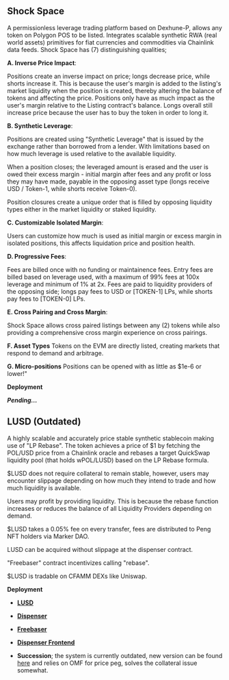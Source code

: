 ## **Shock Space**

A permissionless leverage trading platform based on Dexhune-P, allows any token on Polygon POS to be listed. Integrates scalable synthetic RWA (real world assets) primitives for fiat currencies and commodities via Chainlink data feeds. Shock Space has (7) distinguishing qualities; 

**A. Inverse Price Impact**:

Positions create an inverse impact on price; longs decrease price, while shorts increase it. 
This is because the user's margin is added to the listing's market liquidity when the position is created, thereby altering the balance of tokens and affecting the price. 
Positions only have as much impact as the user's margin relative to the Listing contract's balance. 
Longs overall still increase price because the user has to buy the token in order to long it.

**B. Synthetic Leverage**:

Positions are created using "Synthetic Leverage" that is issued by the exchange rather than borrowed from a lender. With limitations based on how much leverage is used relative to the available liquidity. 

When a position closes; the leveraged amount is erased and the user is owed their excess margin - initial margin after fees and any profit or loss they may have made, payable in the opposing asset type (longs receive USD / Token-1, while shorts receive Token-0). 

Position closures create a unique order that is filled by opposing liquidity types either in the market liquidity or staked liquidity. 

**C. Customizable Isolated Margin**:

Users can customize how much is used as initial margin or excess margin in isolated positions, this affects liquidation price and position health. 

**D. Progressive Fees**:

Fees are billed once with no funding or maintainence fees. Entry fees are billed based on leverage used, with a maximum of 99% fees at 100x leverage and minimum of 1% at 2x. 
Fees are paid to liquidity providers of the opposing side; longs pay fees to USD or [TOKEN-1] LPs, while shorts pay fees to [TOKEN-0] LPs. 

**E. Cross Pairing and Cross Margin**:

Shock Space allows cross paired listings between any (2) tokens while also providing a comprehensive cross margin experience on cross pairings.

**F. Asset Types**
Tokens on the EVM are directly listed, creating markets that respond to demand and arbitrage.

**G. Micro-positions**
Positions can be opened with as little as $1e-6 or lower!" 

**Deployment**

***Pending...***

## **LUSD (Outdated)**
A highly scalable and accurately price stable synthetic stablecoin making use of "LP Rebase".
The token achieves a price of $1 by fetching the POL/USD price from a Chainlink oracle and rebases a target QuickSwap liquidity pool (that holds wPOL/LUSD) based on the LP Rebase formula. 

$LUSD does not require collateral to remain stable, however, users may encounter slippage depending on how much they intend to trade and how much liquidity is available. 

Users may profit by providing liquidity.  This is because the rebase function increases or reduces the balance of all Liquidity Providers depending on demand. 

$LUSD takes a 0.05% fee on every transfer, fees are distributed to Peng NFT holders via Marker DAO. 

LUSD can be acquired without slippage at the dispenser contract.

"Freebaser" contract incentivizes calling "rebase". 

$LUSD is tradable on CFAMM DEXs like Uniswap. 

**Deployment**
- **[LUSD](https://polygonscan.com/address/0xF0FD398Ca09444F771eC968d9cbF073a744A544c#readContract)**
- **[Dispenser](https://polygonscan.com/address/0xB709FafF4f731bfD767354738cB8A38D08a92920#writeContract)**
- **[Freebaser](https://polygonscan.com/address/0x3bA341ea464ae63372Bfe60B572E677CE0d9a3Ba#writeContract)**

- **[Dispenser Frontend](https://link.dexhune.eth.limo)**

- **Succession**; the system is currently outdated, new version can be found [here](https://github.com/Peng-Protocol/Dexhune-P/tree/main/LUSD-V2) and relies on OMF for price peg, solves the collateral issue somewhat. 
